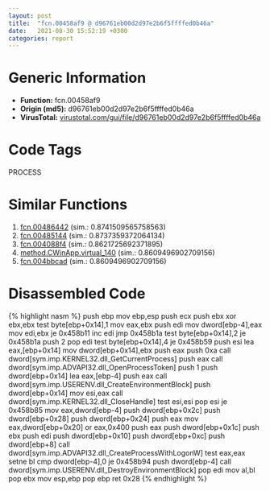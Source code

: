```yaml
---
layout: post
title:  "fcn.00458af9 @ d96761eb00d2d97e2b6f5ffffed0b46a"
date:   2021-08-30 15:52:19 +0300
categories: report
---
```


# Generic Information
- **Function:** fcn.00458af9
- **Origin (md5):** d96761eb00d2d97e2b6f5ffffed0b46a
- **VirusTotal:** [virustotal.com/gui/file/d96761eb00d2d97e2b6f5ffffed0b46a][virustotal_ref]

# Code Tags
<span class="tag" id="PROCESS">PROCESS</span>


# Similar Functions

1. [fcn.00486442][similar_1_ref] (sim.: 0.8741509565758563)
2. [fcn.00485144][similar_2_ref] (sim.: 0.8737359372064134)
3. [fcn.004088f4][similar_3_ref] (sim.: 0.8621725692371895)
4. [method.CWinApp.virtual\_140][similar_4_ref] (sim.: 0.8609496902709156)
5. [fcn.004bbcad][similar_5_ref] (sim.: 0.8609496902709156)


# Disassembled Code

{% highlight nasm %}
push ebp
mov ebp,esp
push ecx
push ebx
xor ebx,ebx
test byte[ebp+0x14],1
mov eax,ebx
push edi
mov dword[ebp-4],eax
mov edi,ebx
je 0x458b11
inc edi
jmp 0x458b1a
test byte[ebp+0x14],2
je 0x458b1a
push 2
pop edi
test byte[ebp+0x14],4
je 0x458b59
push esi
lea eax,[ebp+0x14]
mov dword[ebp+0x14],ebx
push eax
push 0xa
call dword[sym.imp.KERNEL32.dll_GetCurrentProcess]
push eax
call dword[sym.imp.ADVAPI32.dll_OpenProcessToken]
push 1
push dword[ebp+0x14]
lea eax,[ebp-4]
push eax
call dword[sym.imp.USERENV.dll_CreateEnvironmentBlock]
push dword[ebp+0x14]
mov esi,eax
call dword[sym.imp.KERNEL32.dll_CloseHandle]
test esi,esi
pop esi
je 0x458b85
mov eax,dword[ebp-4]
push dword[ebp+0x2c]
push dword[ebp+0x28]
push dword[ebp+0x24]
push eax
mov eax,dword[ebp+0x20]
or eax,0x400
push eax
push dword[ebp+0x1c]
push ebx
push edi
push dword[ebp+0x10]
push dword[ebp+0xc]
push dword[ebp+8]
call dword[sym.imp.ADVAPI32.dll_CreateProcessWithLogonW]
test eax,eax
setne bl
cmp dword[ebp-4],0
je 0x458b94
push dword[ebp-4]
call dword[sym.imp.USERENV.dll_DestroyEnvironmentBlock]
pop edi
mov al,bl
pop ebx
mov esp,ebp
pop ebp
ret 0x28
{% endhighlight %}


[similar_1_ref]: /report/fcn.00486442@d96761eb00d2d97e2b6f5ffffed0b46a
[similar_2_ref]: /report/fcn.00485144@279a61b1e76da49531f1f16fd1102a2d
[similar_3_ref]: /report/fcn.004088f4@470263fe7e7cc115b95cd041d643e3b5
[similar_4_ref]: /report/method.CWinApp.virtual_140@3e981d1767f44f5fe2446a49ffe52f4e
[similar_5_ref]: /report/fcn.004bbcad@3e981d1767f44f5fe2446a49ffe52f4e
[virustotal_ref]: https://www.virustotal.com/gui/file/d96761eb00d2d97e2b6f5ffffed0b46a